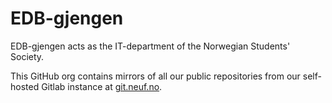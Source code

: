 # EDB-gjengen

EDB-gjengen acts as the IT-department of the Norwegian Students' Society.

This GitHub org contains mirrors of all our public repositories from our self-hosted Gitlab instance at [git.neuf.no](https://git.neuf.no).